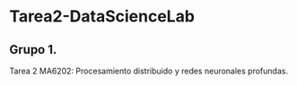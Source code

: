 # Tarea2-DataScienceLab
## Grupo 1.
Tarea 2 MA6202: Procesamiento distribuido y redes neuronales profundas.

